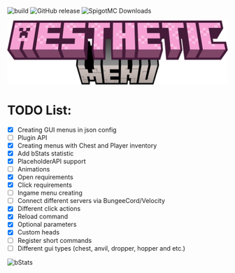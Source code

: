 ![build](https://img.shields.io/github/actions/workflow/status/s1stemdev/AestheticMenu/maven.yml) 
![GitHub release](https://img.shields.io/github/v/release/s1stemdev/AestheticMenu)
![SpigotMC Downloads](https://pluginbadges.glitch.me/api/v1/dl/SpigotMC-limegreen.svg?spigot=aestheticmenu.115216&style=flat)

![head](.github/assets/plugin_title.png)
# TODO List:

- [x] Creating GUI menus in json config
- [ ] Plugin API
- [x] Creating menus with Chest and Player inventory
- [x] Add bStats statistic
- [x] PlaceholderAPI support
- [ ] Animations
- [x] Open requirements
- [x] Click requirements
- [ ] Ingame menu creating
- [ ] Connect different servers via BungeeCord/Velocity
- [x] Different click actions
- [x] Reload command
- [x] Optional parameters
- [x] Custom heads
- [ ] Register short commands
- [ ] Different gui types (chest, anvil, dropper, hopper and etc.)

![bStats](https://bstats.org/signatures/bukkit/AestheticMenu.svg)

